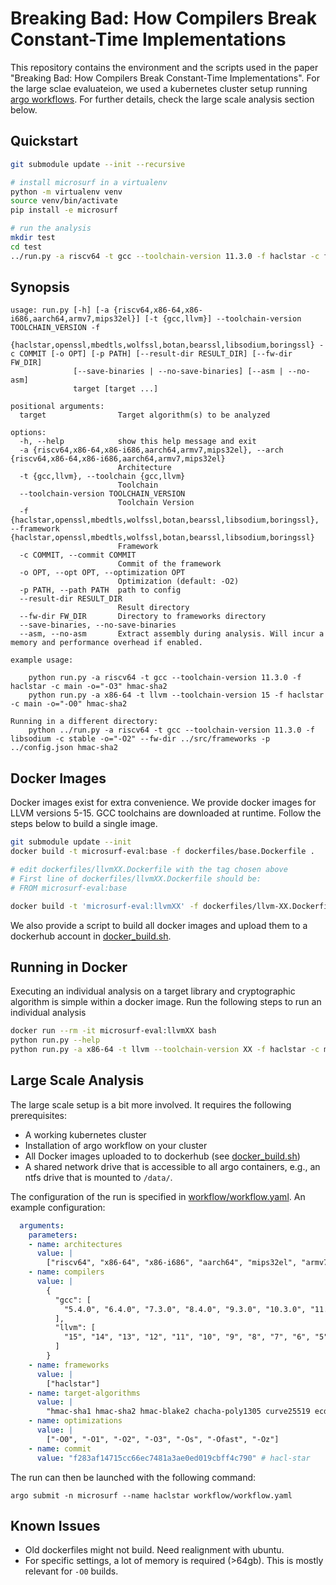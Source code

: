 # Breaking Bad: How Compilers Break Constant-Time Implementations

This repository contains the environment and the scripts used in the paper "Breaking Bad: How Compilers Break Constant-Time Implementations". For the large sclae evaluateion, we used a kubernetes cluster setup running [argo workflows](https://argoproj.github.io/argo-workflows/). For further details, check the large scale analysis section below.

## Quickstart

```bash
git submodule update --init --recursive

# install microsurf in a virtualenv
python -m virtualenv venv
source venv/bin/activate
pip install -e microsurf

# run the analysis
mkdir test
cd test
../run.py -a riscv64 -t gcc --toolchain-version 11.3.0 -f haclstar -c f283af14715cc66ec7481a3ae0ed019cbff4c790 -o="-O2" --fw-dir ../src/frameworks -p ../config.json hmac-sha2
```

## Synopsis

```
usage: run.py [-h] [-a {riscv64,x86-64,x86-i686,aarch64,armv7,mips32el}] [-t {gcc,llvm}] --toolchain-version TOOLCHAIN_VERSION -f
              {haclstar,openssl,mbedtls,wolfssl,botan,bearssl,libsodium,boringssl} -c COMMIT [-o OPT] [-p PATH] [--result-dir RESULT_DIR] [--fw-dir FW_DIR]
              [--save-binaries | --no-save-binaries] [--asm | --no-asm]
              target [target ...]

positional arguments:
  target                Target algorithm(s) to be analyzed

options:
  -h, --help            show this help message and exit
  -a {riscv64,x86-64,x86-i686,aarch64,armv7,mips32el}, --arch {riscv64,x86-64,x86-i686,aarch64,armv7,mips32el}
                        Architecture
  -t {gcc,llvm}, --toolchain {gcc,llvm}
                        Toolchain
  --toolchain-version TOOLCHAIN_VERSION
                        Toolchain Version
  -f {haclstar,openssl,mbedtls,wolfssl,botan,bearssl,libsodium,boringssl}, --framework {haclstar,openssl,mbedtls,wolfssl,botan,bearssl,libsodium,boringssl}
                        Framework
  -c COMMIT, --commit COMMIT
                        Commit of the framework
  -o OPT, --opt OPT, --optimization OPT
                        Optimization (default: -O2)
  -p PATH, --path PATH  path to config
  --result-dir RESULT_DIR
                        Result directory
  --fw-dir FW_DIR       Directory to frameworks directory
  --save-binaries, --no-save-binaries
  --asm, --no-asm       Extract assembly during analysis. Will incur a memory and performance overhead if enabled.

example usage:

    python run.py -a riscv64 -t gcc --toolchain-version 11.3.0 -f haclstar -c main -o="-O3" hmac-sha2
    python run.py -a x86-64 -t llvm --toolchain-version 15 -f haclstar -c main -o="-O0" hmac-sha2

Running in a different directory:
    python ../run.py -a riscv64 -t gcc --toolchain-version 11.3.0 -f libsodium -c stable -o="-O2" --fw-dir ../src/frameworks -p ../config.json hmac-sha2
```

## Docker Images

Docker images exist for extra convenience. We provide docker images for LLVM versions 5-15. GCC toolchains are downloaded at runtime. Follow the steps below to build a single image.

```bash
git submodule update --init
docker build -t microsurf-eval:base -f dockerfiles/base.Dockerfile .

# edit dockerfiles/llvmXX.Dockerfile with the tag chosen above
# First line of dockerfiles/llvmXX.Dockerfile should be: 
# FROM microsurf-eval:base

docker build -t 'microsurf-eval:llvmXX' -f dockerfiles/llvm-XX.Dockerfile .
```

We also provide a script to build all docker images and upload them to a dockerhub account in [docker_build.sh](docker_build.sh).

## Running in Docker

Executing an individual analysis on a target library and cryptographic algorithm is simple within a docker image. Run the following steps to run an individual analysis

```bash
docker run --rm -it microsurf-eval:llvmXX bash
python run.py --help
python run.py -a x86-64 -t llvm --toolchain-version XX -f haclstar -c main -o="-O0" hmac-sha2
```

## Large Scale Analysis

The large scale setup is a bit more involved. It requires the following prerequisites:

- A working kubernetes cluster
- Installation of argo workflow on your cluster
- All Docker images uploaded to to dockerhub (see [docker_build.sh](docker_build.sh)) 
- A shared network drive that is accessible to all argo containers, e.g., an ntfs drive that is mounted to `/data/`.

The configuration of the run is specified in [workflow/workflow.yaml](workflow/workflow.yaml). An example configuration:

```yaml
  arguments:
    parameters:
    - name: architectures
      value: |
        ["riscv64", "x86-64", "x86-i686", "aarch64", "mips32el", "armv7"]
    - name: compilers
      value: |
        {
          "gcc": [
            "5.4.0", "6.4.0", "7.3.0", "8.4.0", "9.3.0", "10.3.0", "11.3.0"
          ],
          "llvm": [
            "15", "14", "13", "12", "11", "10", "9", "8", "7", "6", "5"
          ]
        }
    - name: frameworks
      value: |
        ["haclstar"]
    - name: target-algorithms
      value: |
        "hmac-sha1 hmac-sha2 hmac-blake2 chacha-poly1305 curve25519 ecdh-p256 ecdsa rsa"
    - name: optimizations
      value: |
        ["-O0", "-O1", "-O2", "-O3", "-Os", "-Ofast", "-Oz"]
    - name: commit
      value: "f283af14715cc66ec7481a3ae0ed019cbff4c790" # hacl-star
```

The run can then be launched with the following command:

```
argo submit -n microsurf --name haclstar workflow/workflow.yaml
```

## Known Issues

- Old dockerfiles might not build. Need realignment with ubuntu.
- For specific settings, a lot of memory is required (>64gb). This is mostly relevant for `-O0` builds.
